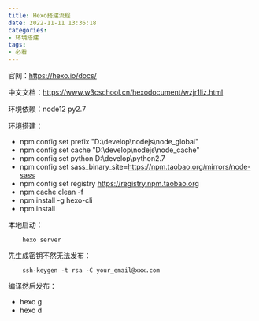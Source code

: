```yaml
---
title: Hexo搭建流程
date: 2022-11-11 13:36:18
categories:
- 环境搭建
tags:
- 必看
---
```


官网：https://hexo.io/docs/

中文文档：https://www.w3cschool.cn/hexodocument/wzjr1liz.html

环境依赖：node12       py2.7

环境搭建：

- npm config set prefix "D:\develop\nodejs\node_global"
- npm config set cache "D:\develop\nodejs\node_cache"
- npm config set python D:\develop\python2.7
- npm config set sass_binary_site=https://npm.taobao.org/mirrors/node-sass
- npm config set registry https://registry.npm.taobao.org
- npm cache clean -f
- npm install -g hexo-cli
- npm install

本地启动：

```shell
    hexo server
```

先生成密钥不然无法发布：

```shell
    ssh-keygen -t rsa -C your_email@xxx.com
```

编译然后发布：

- hexo g
- hexo d